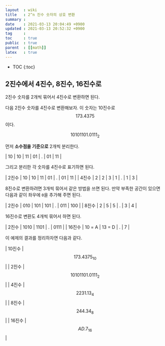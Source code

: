 ```yaml
---
layout  : wiki
title   : 2^n 진수 숫자의 상호 변환
summary : 
date    : 2021-03-13 20:04:49 +0900
updated : 2021-03-13 20:52:32 +0900
tag     : 
toc     : true
public  : true
parent  : [[math]]
latex   : true
---
```

* TOC
{:toc}

## 2진수에서 4진수, 8진수, 16진수로

2진수 숫자를 2개씩 묶어서 4진수로 변환하면 된다.

다음 2진수 숫자를 4진수로 변환해보자. 이 숫자는 10진수로 $$ 173.4375 $$ 이다.

$$ 10101101.0111_2 $$

먼저 **소수점을 기준으로** 2개씩 분리한다.

| 10 | 10 | 11 | 01 | . | 01 | 11 |

그리고 분리한 각 숫자를 4진수로 표기하면 된다.

| 2진수 | 10 | 10 | 11 | 01 | . | 01 | 11 |
| 4진수 | 2  | 2  | 3  | 1  | . | 1  | 3  |

8진수로 변환하려면 3개씩 묶어서 같은 방법을 쓰면 된다.
만약 부족한 공간이 있으면 다음과 같이 좌우에 `0`을 추가해 주면 된다.

| 2진수 | 010 | 101 | 101 | . | 011 | 100 |
| 8진수 | 2   | 5   | 5   | . | 3   | 4   |

16진수로 변환도 4개씩 묶어서 하면 된다.

| 2진수  | 1010   | 1101   | . | 0111 |
| 16진수 | 10 = A | 13 = D | . | 7    |

이 예제의 결과를 정리하자면 다음과 같다.

| 10진수 | $$ 173.4375_{10} $$   |
| 2진수  | $$ 10101101.0111_2 $$ |
| 4진수  | $$ 2231.13_4 $$       |
| 8진수  | $$ 244.34_8 $$        |
| 16진수 | $$ AD.7_{16} $$       |

